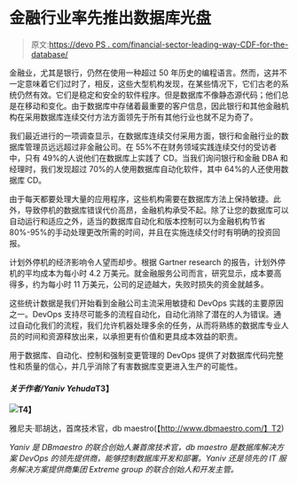 # 金融行业率先推出数据库光盘

> 原文:[https://devo PS . com/financial-sector-leading-way-CDF-for-the-database/](https://devops.com/financial-sector-leading-way-cdf-for-the-database/)

金融业，尤其是银行，仍然在使用一种超过 50 年历史的编程语言。然而，这并不一定意味着它们过时了，相反，这些大型机构发现，在某些情况下，它们古老的系统仍然有效。它们是稳定和安全的软件程序。但是数据库不像静态源代码；他们总是在移动和变化。由于数据库中存储着最重要的客户信息，因此银行和其他金融机构在采用数据库连续交付方法方面领先于所有其他行业也就不足为奇了。

我们最近进行的一项调查显示，在数据库连续交付采用方面，银行和金融行业的数据库管理员远远超过非金融公司。在 55%不在财务领域实践连续交付的受访者中，只有 49%的人说他们在数据库上实践了 CD。当我们询问银行和金融 DBA 和经理时，我们发现超过 70%的人使用数据库自动化软件，其中 64%的人还使用数据库 CD。

由于每天都要处理大量的应用程序，这些机构需要在数据库方法上保持敏捷。此外，导致停机的数据库错误代价高昂，金融机构承受不起。除了让您的数据库可以自动运行和适应之外，适当的数据库自动化和版本控制可以为金融机构节省 80%-95%的手动处理更改所需的时间，并且在实施连续交付时有明确的投资回报。

计划外停机的经济影响令人望而却步。根据 Gartner research 的报告，计划外停机的平均成本为每小时 4.2 万美元。就金融服务公司而言，研究显示，成本要高得多，约为每小时 11 万美元，公司的足迹越大，失败时损失的资金就越多。

这些统计数据是我们开始看到金融公司主流采用敏捷和 DevOps 实践的主要原因之一。DevOps 支持尽可能多的流程自动化，自动化消除了潜在的人为错误。通过自动化我们的流程，我们允许机器处理多余的任务，从而将熟练的数据库专业人员的时间和资源释放出来，以承担更有价值和更具成本效益的职责。

用于数据库、自动化、控制和强制变更管理的 DevOps 提供了对数据库代码完整性和质量的信心，并几乎消除了有害数据库变更进入生产的可能性。

#### *关于作者/Yaniv Yehuda*T3】

**[![](../Images/928cbd4719a2396ee5a50ef2acada445.png)](https://twitter.com/dbmaestro)T4】**

雅尼夫·耶胡达，首席技术官，db maestro(【http://www.dbmaestro.com/】T2)

*Yaniv 是 DBmaestro 的联合创始人兼首席技术官，db maestro 是数据库解决方案 DevOps 的领先提供商，能够控制数据库开发和部署。Yaniv 还是领先的 IT 服务解决方案提供商集团 Extreme group 的联合创始人和开发主管。*